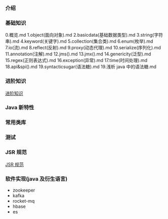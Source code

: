 ### 介绍

### 基础知识

0.概览.md
1.object(面向对象).md
2.basicdata(基础数据类型).md
3.string(字符串).md
4.keyword(关键字).md
5.collection(集合类).md
6.enum(枚举).md
7.io(流).md
8.reflect(反射).md
9.proxy(动态代理).md
10.serialize(序列化).md
11.annotation(注解).md
12.jms().md
13.jmx().md
14.genericity(泛型).md
15.regex(正则表达式).md
16.exception(异常).md
17.time(时间处理).md
18.api&spi().md
19.syntacticsugar(语法糖).md 19.浅析 java 中的语法糖.md

### 进阶知识

[进阶知识](2.进阶知识/进阶知识.md)

### Java 新特性

### 常用类库

### 测试

### JSR 规范

[JSR 规范](JSR规范参考.md)

### 软件实现(java 及衍生语言)

- zookeeper
- kafka
- rocket-mq
- hbase
- es
